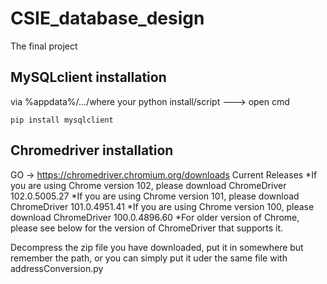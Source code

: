 # CSIE_database_design
The final project

## MySQLclient installation
via %appdata%/.../where your python install/script ---> open cmd
```
pip install mysqlclient
```

## Chromedriver installation
GO -> https://chromedriver.chromium.org/downloads
Current Releases
*If you are using Chrome version 102, please download ChromeDriver 102.0.5005.27
*If you are using Chrome version 101, please download ChromeDriver 101.0.4951.41
*If you are using Chrome version 100, please download ChromeDriver 100.0.4896.60
*For older version of Chrome, please see below for the version of ChromeDriver that supports it.

Decompress the zip file you have downloaded, put it in somewhere but remember the path, or you can simply put it uder the same file with addressConversion.py
